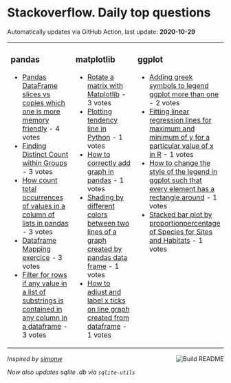 # Stackoverflow. Daily top questions 

Automatically updates via GitHub Action, last update: **<!-- date starts -->2020-10-29<!-- date ends -->**


<table><tr><td valign="top" width="33%">

### pandas
<!-- pandas starts -->
* [Pandas DataFrame slices vs copies which one is more memory friendly](https://stackoverflow.com/questions/64583097/pandas-dataframe-slices-vs-copies-which-one-is-more-memory-friendly) - 4 votes
* [Finding Distinct Count within Groups](https://stackoverflow.com/questions/64597929/finding-distinct-count-within-groups) - 3 votes
* [How count total occurrences of values in a column of lists in pandas](https://stackoverflow.com/questions/64583796/how-count-total-occurrences-of-values-in-a-column-of-lists-in-pandas) - 3 votes
* [Dataframe Mapping exercice](https://stackoverflow.com/questions/64591966/dataframe-mapping-exercice) - 3 votes
* [Filter for rows if any value in a list of substrings is contained in any column in a dataframe](https://stackoverflow.com/questions/64584189/filter-for-rows-if-any-value-in-a-list-of-substrings-is-contained-in-any-column) - 3 votes
<!-- pandas ends -->
</td><td valign="top" width="34%">


### matplotlib
<!-- matplotlib starts -->
* [Rotate a matrix with Matplotlib](https://stackoverflow.com/questions/64591629/rotate-a-matrix-with-matplotlib) - 3 votes
* [Plotting tendency line in Python](https://stackoverflow.com/questions/64595327/plotting-tendency-line-in-python) - 1 votes
* [How to correctly add graph in pandas](https://stackoverflow.com/questions/64584202/how-to-correctly-add-graph-in-pandas) - 1 votes
* [Shading by different colors between two lines of a graph created by pandas data frame](https://stackoverflow.com/questions/64583623/shading-by-different-colors-between-two-lines-of-a-graph-created-by-pandas-data) - 1 votes
* [How to adjust and label x ticks on line graph created from dataframe](https://stackoverflow.com/questions/64595364/how-to-adjust-and-label-x-ticks-on-line-graph-created-from-dataframe) - 1 votes
<!-- matplotlib ends -->
</td><td valign="top" width="34%">


### ggplot
<!-- ggplot2 starts -->
* [Adding greek symbols to legend ggplot more than one](https://stackoverflow.com/questions/64592046/adding-greek-symbols-to-legend-ggplot-more-than-one) - 2 votes
* [Fitting linear regression lines for maximum and minimum of y for a particular value of x in R](https://stackoverflow.com/questions/64590804/fitting-linear-regression-lines-for-maximum-and-minimum-of-y-for-a-particular-va) - 1 votes
* [How to change the style of the legend in ggplot such that every element has a rectangle around](https://stackoverflow.com/questions/64597113/how-to-change-the-style-of-the-legend-in-ggplot-such-that-every-element-has-a-re) - 1 votes
* [Stacked bar plot by proportionpercentage of Species for Sites and Habitats](https://stackoverflow.com/questions/64584671/stacked-bar-plot-by-proportion-percentage-of-species-for-sites-and-habitats) - 1 votes
<!-- ggplot2 ends -->
</td></tr></table>

<a href="https://github.com/hp0404/hp0404/actions"><img src="https://github.com/hp0404/hp0404/workflows/Build%20README/badge.svg" align="right" alt="Build README"></a> <p>*Inspired by  [simonw](https://github.com/simonw/simonw)*</p> <p> *Now also updates sqlite .db via `sqlite-utils`* </p>
